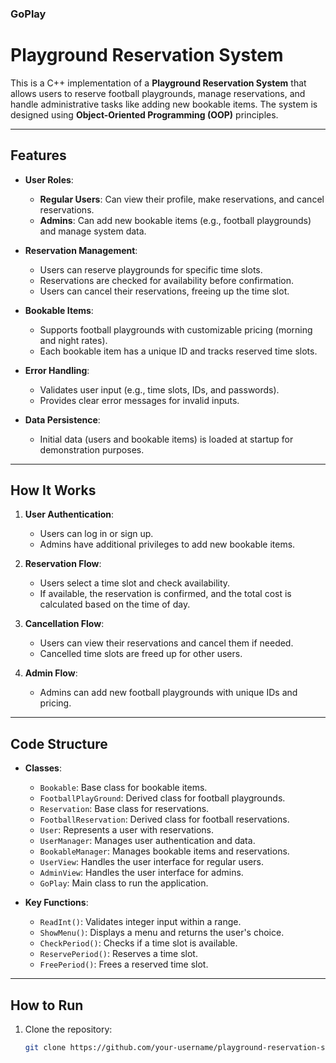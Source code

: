 ### GoPlay
# Playground Reservation System

This is a C++ implementation of a **Playground Reservation System** that allows users to reserve football playgrounds, manage reservations, and handle administrative tasks like adding new bookable items. The system is designed using **Object-Oriented Programming (OOP)** principles.

---

## Features

- **User Roles**:
  - **Regular Users**: Can view their profile, make reservations, and cancel reservations.
  - **Admins**: Can add new bookable items (e.g., football playgrounds) and manage system data.

- **Reservation Management**:
  - Users can reserve playgrounds for specific time slots.
  - Reservations are checked for availability before confirmation.
  - Users can cancel their reservations, freeing up the time slot.

- **Bookable Items**:
  - Supports football playgrounds with customizable pricing (morning and night rates).
  - Each bookable item has a unique ID and tracks reserved time slots.

- **Error Handling**:
  - Validates user input (e.g., time slots, IDs, and passwords).
  - Provides clear error messages for invalid inputs.

- **Data Persistence**:
  - Initial data (users and bookable items) is loaded at startup for demonstration purposes.

---

## How It Works

1. **User Authentication**:
   - Users can log in or sign up.
   - Admins have additional privileges to add new bookable items.

2. **Reservation Flow**:
   - Users select a time slot and check availability.
   - If available, the reservation is confirmed, and the total cost is calculated based on the time of day.

3. **Cancellation Flow**:
   - Users can view their reservations and cancel them if needed.
   - Cancelled time slots are freed up for other users.

4. **Admin Flow**:
   - Admins can add new football playgrounds with unique IDs and pricing.

---

## Code Structure

- **Classes**:
  - `Bookable`: Base class for bookable items.
  - `FootballPlayGround`: Derived class for football playgrounds.
  - `Reservation`: Base class for reservations.
  - `FootballReservation`: Derived class for football reservations.
  - `User`: Represents a user with reservations.
  - `UserManager`: Manages user authentication and data.
  - `BookableManager`: Manages bookable items and reservations.
  - `UserView`: Handles the user interface for regular users.
  - `AdminView`: Handles the user interface for admins.
  - `GoPlay`: Main class to run the application.

- **Key Functions**:
  - `ReadInt()`: Validates integer input within a range.
  - `ShowMenu()`: Displays a menu and returns the user's choice.
  - `CheckPeriod()`: Checks if a time slot is available.
  - `ReservePeriod()`: Reserves a time slot.
  - `FreePeriod()`: Frees a reserved time slot.

---

## How to Run

1. Clone the repository:
   ```bash
   git clone https://github.com/your-username/playground-reservation-system.git
